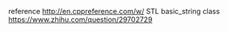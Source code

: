 reference http://en.cppreference.com/w/
STL basic_string class
https://www.zhihu.com/question/29702729
